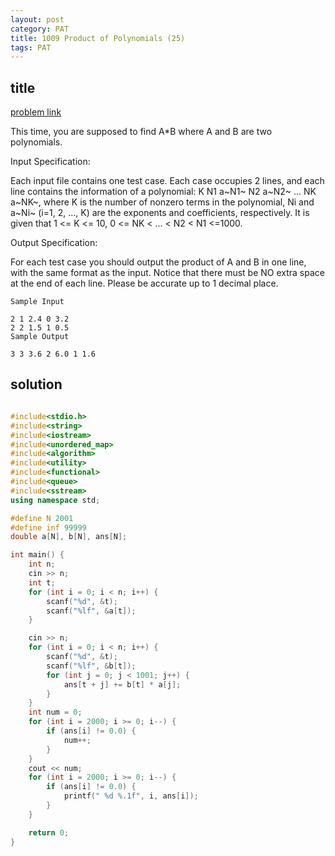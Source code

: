 ```yaml
---
layout: post
category: PAT
title: 1009 Product of Polynomials (25)
tags: PAT
---
```


## title
[problem link](https://pintia.cn/problem-sets/994805342720868352/problems/994805509540921344)

This time, you are supposed to find A*B where A and B are two polynomials.

Input Specification:

Each input file contains one test case. Each case occupies 2 lines, and each line contains the information of a polynomial: K N1 a~N1~ N2 a~N2~ ... NK a~NK~, where K is the number of nonzero terms in the polynomial, Ni and a~Ni~ (i=1, 2, ..., K) are the exponents and coefficients, respectively. It is given that 1 <= K <= 10, 0 <= NK < ... < N2 < N1 <=1000.

Output Specification:

For each test case you should output the product of A and B in one line, with the same format as the input. Notice that there must be NO extra space at the end of each line. Please be accurate up to 1 decimal place.

	Sample Input
	
	2 1 2.4 0 3.2
	2 2 1.5 1 0.5
	Sample Output
	
	3 3 3.6 2 6.0 1 1.6

## solution


```c++

#include<stdio.h>
#include<string>
#include<iostream>
#include<unordered_map>
#include<algorithm>
#include<utility>
#include<functional>
#include<queue>
#include<sstream>
using namespace std;

#define N 2001
#define inf 99999
double a[N], b[N], ans[N];

int main() {
	int n;
	cin >> n;
	int t;
	for (int i = 0; i < n; i++) {
		scanf("%d", &t);
		scanf("%lf", &a[t]);
	}

	cin >> n;
	for (int i = 0; i < n; i++) {
		scanf("%d", &t);
		scanf("%lf", &b[t]);
		for (int j = 0; j < 1001; j++) {
			ans[t + j] += b[t] * a[j];
		}
	}
	int num = 0;
	for (int i = 2000; i >= 0; i--) {
		if (ans[i] != 0.0) {
			num++;
		}
	}
	cout << num;
	for (int i = 2000; i >= 0; i--) {
		if (ans[i] != 0.0) {
			printf(" %d %.1f", i, ans[i]);
		}
	}

	return 0;
}
```